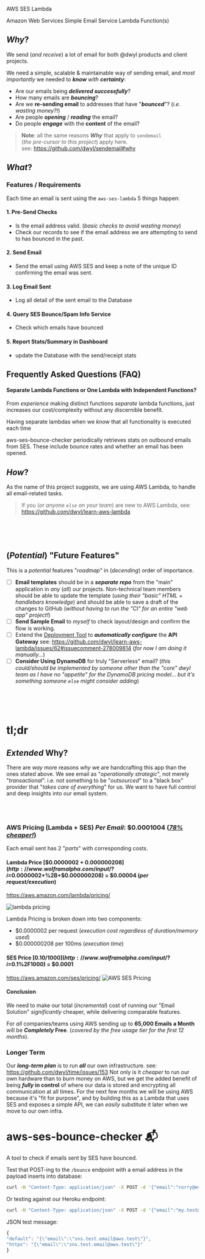  AWS SES Lambda

Amazon Web Services Simple Email Service Lambda Function(s)

## _Why_?

We send (_and receive_) a lot of email
for both @dwyl products
and client projects.

We need a simple, scalable & maintainable way of sending email,
and _most importantly_ we needed to _**know** with **certainty**_:

+ Are our emails being ***delivered successfully***?
+ How many emails are ***bouncing***?
+ Are we **re-sending email** to addresses that have "***bounced***"? (_i.e. wasting money?!_)
+ Are people ***opening*** / ***reading*** the email?
+ Do people ***engage*** with the **content** of the email?

> **Note**: all the same reasons ***Why*** that apply to `sendemail` <br />
(_the pre-cursor to this project_) apply here. <br />
see: https://github.com/dwyl/sendemail#why




## _What_?

### Features / Requirements

Each time an email is sent using the `aws-ses-lambda` 5 things happen:

#### 1. Pre-Send Checks

+ Is the email address valid. (_basic checks to avoid wasting money_)
+ Check our records to see if the email address we are attempting to
send to has bounced in the past.

#### 2. Send Email

+ Send the email using AWS SES and keep a note of the unique ID confirming the email was sent.

#### 3. Log Email Sent

+ Log all detail of the sent email to the Database

#### 4. Query SES Bounce/Spam Info Service

+ Check which emails have bounced

#### 5. Report Stats/Summary in Dashboard

+ update the Database with the send/receipt stats

## Frequently Asked Questions (FAQ)

#### Separate Lambda Functions or One Lambda with Independent Functions?

From _experience_ making distinct functions _separate_ lambda functions,
just increases our cost/complexity without any discernible benefit.

Having separate lambdas when we _know_ that all functionality is executed
each time

aws-ses-bounce-checker periodically retrieves stats on outbound emails from SES.
These include bounce rates and whether an email has been opened.

## _How_?

As the name of this project suggests, we are using AWS Lambda,
to handle all email-related tasks.

> If you (_or anyone `else` on your team_) are new to AWS Lambda,
see: https://github.com/dwyl/learn-aws-lambda

<br /> <br /> <br />

## (_Potential_) "Future Features"

This is a _potential_ features "_roadmap_" in (_decending_) order of importance.

+ [ ] **Email templates** should be in a ***separate repo***
from the "main" application in _any_ (_all_) our projects.
Non-technical team members should be able
to update the template (_using their "basic" HTML + handlebars knowledge_)
and should be able to save a draft of the changes to GitHub
(_without having to run the "CI" for an entire "web app" project!_)
+ [ ] **Send Sample Email** to _myself_ to check layout/design and confirm
the flow is working.
+ [ ] Extend the [Deployment Tool](https://www.npmjs.com/package/dpl)
to ***automatically configure*** the **API Gateway**
see: https://github.com/dwyl/learn-aws-lambda/issues/62#issuecomment-278009814
(_for now I am doing it manually..._)
+ [ ] **Consider Using DynamoDB** for truly "Serverless" email?
(_this could/should be implemented by someone other than the "core" dwyl team
as I have no "appetite" for the DynamoDB pricing model... but it's something
someone `else` might consider adding_)

<br /> <br /> <br />

# tl;dr

## _Extended_ Why?

There are _way_ more reasons _why_ we are handcrafting this app than
the ones stated above. We see email as "_operationally strategic_",
not merely "_transactional_". i.e. not something to be "_outsourced_"
to a "black box" provider that "_takes care of everything_" for us.
We want to have full control and deep insights into our email system.

<!--
### Can't We "_Just Use SendGrid_" ?

SendGrid have an _excellent_ product: https://sendgrid.com/solutions/
But it has a _high_ level of
["_stickiness_"](https://www.americanexpress.com/us/small-business/openforum/articles/how-to-make-your-startup-sticky/)
(_i.e [**vendor lock-in**](https://en.wikipedia.org/wiki/Vendor_lock-in)!_)
which we are _not_ fans of ...
Yes, they have great Open Source libraries:
https://sendgrid.com/docs/Integrate/libraries.html
But their _entire_ business model is predicated on _retaining_
the people using their service so they don't make it _easy_ to leave.
By contrast AWS don't make it _hard_ to leave ...


#### To a "_Startup CTO_" SendGrid Pricing is _Compelling_

_Indeed_ the SendGrid Pricing is _compelling_ when viewed through the "_lens_"
of a "**Startup CTO**" whose
["***One Job***"](https://www.google.com/search?q=you+had+one+job&tbm=isch) <br />
is to "***ship the product***" _not_ "_build the tools_" ...!
see: https://sendgrid.com/pricing/
![sendgrid pricing](https://cloud.githubusercontent.com/assets/194400/22721501/0947ccfe-eda9-11e6-9381-61afbd307c0a.png)

> What is ***$20 per month*** when even an hour of a
**"_Junior_" Developer's time costs more than that**?!

#### The Price of "_Success_"

IMO "_success_" for DWYL's Products & Services looks more like this:
+ **200k people** using the app
+ **2 emails _per week_** (_i.e 10 per person per month_)

![sendgrid-the-price-of-success](https://cloud.githubusercontent.com/assets/194400/22722356/538d0d56-edae-11e6-820c-869f17b418af.png)

So sending emails from our App to the people _using_ the app will cost us ***$13k
per year*** ... but if a few _thousand_ of those peole are _paying_ to use the app
surely they will offset the cost?

Another way of looking at this "_discussion_" is **cost-per-user** for email:
$1,250 / 200,000 = ***0.005625*** "_per user per month_". <br />
Given that we will be charging people _considerably_ more than "_half a penny_"
to use our product, the cost of email becomes "_moot_" ... _right_...?

#### SendGrid Cost _Per Email_: [$924.95/2,000,000](http://www.wolframalpha.com/input/?i=$924.95%2F2,000,000) = _$0.000462475_
-->

<br /><br />


### AWS Pricing (Lambda + SES) _Per Email_: $0.0001004 ([_78% cheaper!_](https://goo.gl/YJY3lp))

Each email sent has 2 "_parts_" with corresponding costs.

#### Lambda Price [$0.0000002 + $0.000000208](http://www.wolframalpha.com/input/?i=$0.0000002+%2B+$0.000000208) = $0.00004 (_per request/execution_)

https://aws.amazon.com/lambda/pricing/

![lambda pricing](https://cloud.githubusercontent.com/assets/194400/22722867/c3cedb64-edb1-11e6-97b6-8075315b5726.png)


Lambda Pricing is broken down into two components:
+ $0.0000002 per request (_execution cost regardless of duration/memory used_)
+ $0.000000208 per 100ms (_execution time_)


#### SES Price [$0.10 / 1000](http://www.wolframalpha.com/input/?i=$0.1%2F1000) = $0.0001

https://aws.amazon.com/ses/pricing/
![AWS SES Pricing](https://cloud.githubusercontent.com/assets/194400/22722910/1f50065c-edb2-11e6-9b91-fe9b75ee973b.png)


<!--
#### API Gateway [$3.50 / 1,000,000](http://www.wolframalpha.com/input/?i=$3.50+%2F+1000000) = $0.00035 (_per request_)

The API Gateway is _useful_ in the "_Serverless_" context.
e.g: if we wanted the ability to send an email directly from a client-side app
without going through our application server.

https://aws.amazon.com/api-gateway/pricing/
![API Gateway Pricing](https://cloud.githubusercontent.com/assets/194400/22722312/fbe646b2-edad-11e6-8967-f375be10401b.png)

> **Note**: We _decided_ to ***remove*** the API Gateway from our solution
because it added no value (_actually it adds latency!_)
to this application (_we aren't using caching or request throttling_)
and contributed the _vast majority of the **cost**_!!
-->

#### Conclusion

We need to make our total (_incremental_) cost of running
our "Email Solution" _significantly_ cheaper,
while delivering comparable features.

For _all_ companies/teams using AWS sending up to **65,000 Emails a Month**
will be **_Completely_ Free**.
(_covered by the free usage tier for the first 12 months_).

### Longer Term

Our ***long-term plan*** is to run ***all*** our own infrastructure.
see: https://github.com/dwyl/time/issues/153
Not only is it _cheaper_ to run our own hardware than to _burn_ money on AWS,
but we get the added benefit of being **_fully_ in control** of where
our data is stored and encrypting all communication at all times.
For the next few months we will be using AWS because it's "fit for purpose",
and by building this as a Lambda that uses SES and exposes a simple API,
we can _easily_ substitute it later when we move to our own infra.

# aws-ses-bounce-checker :mailbox_with_mail:
A tool to check if emails sent by SES have bounced.

Test that POST-ing to the `/bounce` endpoint with a email address
in the payload inserts into database:

```sh
curl -H "Content-Type: application/json" -X POST -d '{"email":"rorry@email.net"}' http://localhost:8000/bounce
```

Or testing against our Heroku endpoint:
```sh
curl -H "Content-Type: application/json" -X POST -d '{"email":"my.test@email.net"}' https://aws-ses-bounce.herokuapp.com/bounce
```


JSON test message:
```js
{
"default": "{\"email\":\"sns.test.email@aws.test\"}",
"https": "{\"email\":\"sns.test.email@aws.test\"}"
}
```

